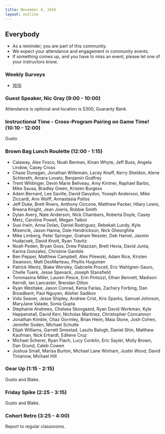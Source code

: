 ```yaml
---
title: November 4, 2016
layout: outline
---
```


## Everybody
- As a reminder, you are part of this community.
- We expect your attendance and engagement in community events.
- If something comes up, and you have to miss an event, please let one of your instructors know.

### Weekly Surveys
- [1610](https://goo.gl/forms/4BU2Pz5bKtwt3h1U2)

### Guest Speaker, Nic Gray (9:00 - 10:00)
Attendance is optional and location is S300, Guaranty Bank.

### Instructional Time - Cross-Program Pairing on Game Time! (10:10 - 12:00)
Gusto

### Brown Bag Lunch Roulette (12:00 - 1:15)

* Calaway, Alex Fosco, Noah Berman, Kinan Whyte, Jeff Buss, Angela Lindow, Casey Cross
* Chase Dunagan, Jonathan Willemain, Lacey Knaff, Kerry Sheldon, Alene Schlereth, Amara Lovato, Benjamin Godfrey
* Trent Whitinger, Devin Marie Beliveau, Amy Kintner, Raphael Barbo, Mike Sausa, Bradley Green, Kristen Burgess
* Adam Bernard, Lee Saville, David Davydov, Yoseph Anderson, Mike Ziccardi, Ann Wolff, Annastasia Psitos
* Jeff Duke, Brett Rivers, Anthony Ciccone, Matthew Packer, Hilary Lewis, Breana Knight, Jean Joeris, Robbie Smith
* Dylan Avery, Nate Anderson, Nick Chambers, Roberta Doyle, Casey Metz, Caroline Powell, Megan Talbot
* Susi Irwin, Anna Dolan, Daniel Rodriguez, Rebekah Lundy, Kyle Misencik, Jason Hanna, Dale Hendrickson, Nick Gheorghita
* Mike Limberg, Peter Springer, Graham Nessler, Deb Hamel, Jasmin Hudacsek, David Knott, Ryan Travitz
* Noah Peden, Bryan Goss, Drew Palazzari, Brett Hevia, David Junta, Karina Gonzalez, Christine Gamble
* Ben Pepper, Matthew Campbell, Alex Pilewski, Adam Rice, Kirsten Swanson, Matt DesMarteau, Phyllis Hugunien
* Patrick Wentz, Blake Worsley, Gabrielle Procell, Eric Wahlgren-Sauro, Chelle Tuerk, Jesse Spevack, Joseph Stansfield
* Tommasina Miller, Lauren Pesce, Erin Pintozzi, Ethan Bennett, Madison Kerndt, Ian Lancaster, Brendan Dillon
* Ryan Westlake, Jason Conrad, Kenia Farias, Zachary Forbing, Dan Broadbent, Paul Nguyen, Alisher Sadikov
* Vido Seaver, Jesse Shipley, Andrew Crist, Kris Sparks, Samuel Johnson, MaryJane Valade, Sonia Gupta
* Stephanie Andrews, Chelsea Skovgaard, Ryan David Workman, Kyle Heppenstall, David Kerr, Nicholas Martinez, Christopher Concannon
* Jonathan Kimble, Chaz Gormley, Brian Heim, Maia Stone, Josh Cohen, Jennifer Soden, Michael Schutte
* Elijah Williams, Garrett Smestad, Laszlo Balogh, Daniel Shin, Matthew Kaufman, Nick Erhardt, Edilene Cruz
* Michael Scherer, Ryan Flach, Lucy Conklin, Eric Sayler, Molly Brown, Dan Grund, Caleb Cowen
* Joshua Small, Marisa Burton, Michael Lane Winham, Justin Wood, David Tinianow, Michael Hill

### Gear Up (1:15 - 2:15)
Gusto and Blake.

### Friday Spike (2:25 - 3:15)
Gusto and Blake.

### Cohort Retro (3:25 - 4:00)
Report to regular classrooms.
